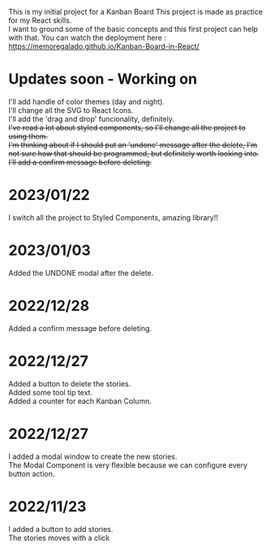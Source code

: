 
This is my initial project for a Kanban Board
This project is made as practice for my React skills.  
I want to ground some of the basic concepts and this first project can help with that.
You can watch the deployment here :  https://memoregalado.github.io/Kanban-Board-in-React/

# Updates soon - Working on 
I'll add handle of color themes (day and night).  
I'll change all the SVG to React Icons.  
I'll add the 'drag and drop' funcionality, definitely.  
~~I've read a lot about styled components, so I'll change all the project to using them.~~  
~~I'm thinking about if I should put an 'undone' message after the delete, I'm not sure how that should be programmed, but definitely worth looking into.~~  
~~I'll add a confirm message before deleting.~~  

# 2023/01/22
I switch all the project to Styled Components, amazing library!!

# 2023/01/03
Added the UNDONE modal after the delete.

# 2022/12/28
Added a confirm message before deleting.

# 2022/12/27
Added a button to delete the stories.  
Added some tool tip text.  
Added a counter for each  Kanban Column.

# 2022/12/27
I added a modal window to create the new stories.  
The Modal Component is very flexible because we can configure every button action.

# 2022/11/23
I added a button to add stories.  
The stories moves with a click
